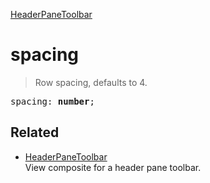 [HeaderPaneToolbar](HeaderPaneToolbar.md)

# spacing

> Row spacing, defaults to 4.

<pre class="docgen_signature">spacing: <b>number</b>;</pre>

## Related

- [<!--{ref:class}-->HeaderPaneToolbar](HeaderPaneToolbar.md) \
    View composite for a header pane toolbar.
